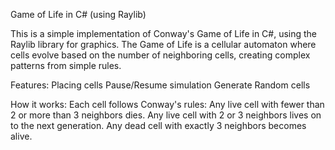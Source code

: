 Game of Life in C# (using Raylib)

This is a simple implementation of Conway's Game of Life in C#, using the Raylib library for graphics. 
The Game of Life is a cellular automaton where cells evolve based on the number of neighboring cells, creating complex patterns from simple rules.

Features:
  Placing cells
  Pause/Resume simulation
  Generate Random cells



How it works:
  Each cell follows Conway's rules:
  Any live cell with fewer than 2 or more than 3 neighbors dies.
  Any live cell with 2 or 3 neighbors lives on to the next generation.
  Any dead cell with exactly 3 neighbors becomes alive.

